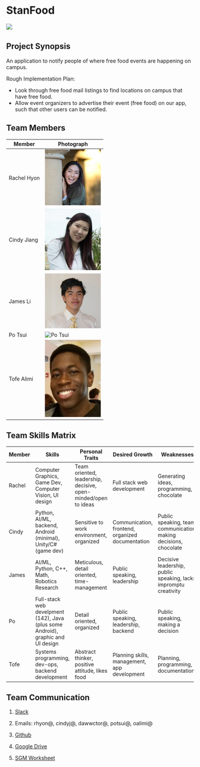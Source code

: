 # StanFood

<img src="img/Image\ From\ IOS.jpg" width="150">


## Project Synopsis
An application to notify people of where free food events are happening on campus.

Rough Implementation Plan:
- Look through free food mail listings to find locations on campus that have free food.
- Allow event organizers to advertise their event (free food) on our app, such that other users can be notified.


## Team Members

Member | Photograph
--- | ---
Rachel Hyon | <img src="img/rachel-hyon.jpg" alt="Rachel Hyon" title="Rachel Hyon" width="150">
Cindy Jiang | <img src="img/cindy-jiang.png" alt="Cindy Jiang" title="Cindy Jiang" width="150">
James Li | <img src="img/james-li.jpg" alt="James Li" title="James Li" width="150">
Po Tsui | <img src="img/po-tsui.jpg" alt="Po Tsui" title="Po Tsui" width="150">
Tofe Alimi | <img src="img/tofe-alimi.jpg" alt="Tofe Alimi" title="Tofe Alimi" width="150">

## Team Skills Matrix
Member | Skills | Personal Traits | Desired Growth | Weaknesses
--- | --- | --- | --- | ---
Rachel | Computer Graphics, Game Dev, Computer Vision, UI design | Team oriented, leadership, decisive, open-minded/open to ideas | Full stack web development | Generating ideas, programming, chocolate
Cindy | Python, AI/ML, backend, Android (minimal), Unity/C# (game dev) | Sensitive to work environment, organized | Communication, frontend, organized documentation | Public speaking, team communication, making decisions, chocolate
James | AI/ML, Python, C++, Math, Robotics Research | Meticulous, detail oriented, time-management | Public speaking, leadership | Decisive leadership, public speaking, lacks impromptu creativity
Po | Full-stack web develpment (142), Java (plus some Android), graphic and UI design | Detail oriented, organized | Public speaking, leadership, backend | Public speaking, making a decision
Tofe | Systems programming, dev-ops, backend development | Abstract thinker, positive attitude, likes food | Planning skills, management, app development | Planning, programming, documentation

## Team Communication
1. [Slack](https://cs-194-workspace.slack.com)
   
2. Emails: rhyon@, cindyj@, dawwctor@, potsui@, oalimi@

3. [Github](https://github.com/orgs/StanfordCS194/teams/team-15/)

4. [Google Drive](https://drive.google.com/drive/u/1/folders/0AIla_VYnIjdDUk9PVA)

5. [SGM Worksheet](https://docs.google.com/forms/d/e/1FAIpQLScA703by3aiGb1q0-2mhnf3ev_TM9sr1qZI05onyShcSTVDKg/viewform)
